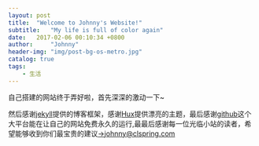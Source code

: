 ```yaml
---
layout: post
title:  "Welcome to Johnny's Website!"
subtitle:   "My life is full of color again"
date:   2017-02-06 00:10:34 +0800
author:     "Johnny"
header-img: "img/post-bg-os-metro.jpg"
catalog: true
tags:
    - 生活
---
```


自己搭建的网站终于弄好啦，首先深深的激动一下~

然后感谢[jekyll](http://jekyll.com.cn/)提供的博客框架，感谢[Hux](https://huangxuan.me/)提供漂亮的主题，最后感谢[github](https://github.com/)这个大平台能在让自己的网站免费永久的运行,最最后感谢每一位光临小站的读者，希望能够收到你们最宝贵的建议[&rarr;]()[johnny@clspring.com]()
